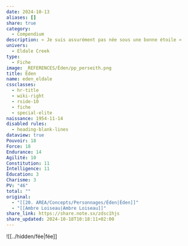 ```yaml
---
date: 2024-10-13
aliases: []
share: true
category:
  - Compendium
description: « Je suis assurément pas née sous une bonne étoile »
univers:
  - Eldale Creek
type:
  - Fiche
image: _REFERENCES/Éden/pp_perseith.png
title: Éden
name: eden_eldale
cssclasses:
  - hr-title
  - wiki-right
  - rside-10
  - fiche
  - special-elite
naissance: 1954-11-14
disabled rules:
  - heading-blank-lines
dataview: true
Pouvoir: 18
Force: 18
Endurance: 14
Agilité: 10
Constitution: 11
Intelligence: 11
Éducation: 3
Charisme: 3
PV: "46"
total: ""
original:
  - "[[20. AREA/Concepts/Personnages/Éden|Éden]]"
  - "[[Ambre Loiseau|Ambre Loiseau]]"
share_link: https://share.note.sx/zdsc1hjs
share_updated: 2024-10-18T10:18:11+02:00
---
```


![[../hidden/fée|fée]]

